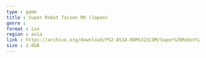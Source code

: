 ```yaml
---
type : game
title : Super Robot Taisen MX (Japan)
genre : 
format : iso
region : asia
link : https://archive.org/download/PS2-ASIA-ROMS321COM/Super%20Robot%20Taisen%20MX%20%28Japan%29.7z
size : 2.0GB
---
```

